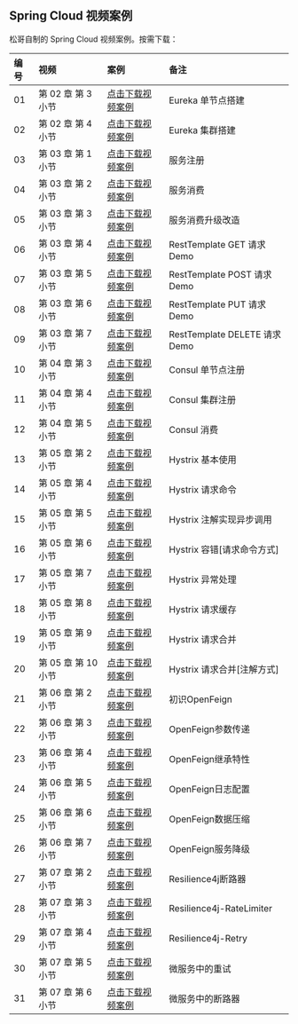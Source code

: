 ## Spring Cloud 视频案例

松哥自制的 Spring Cloud 视频案例。按需下载：

|编号|视频|案例|备注|
|:---|:---|:---|:---|
|01|第 02 章 第 3 小节|[点击下载视频案例](https://github.com/lenve/springcloud-video-samples/archive/v2-3.zip)|Eureka 单节点搭建|
|02|第 02 章 第 4 小节|[点击下载视频案例](https://github.com/lenve/springcloud-video-samples/archive/v2-4.zip)|Eureka 集群搭建|
|03|第 03 章 第 1 小节|[点击下载视频案例](https://github.com/lenve/springcloud-video-samples/archive/v3-1.zip)|服务注册|
|04|第 03 章 第 2 小节|[点击下载视频案例](https://github.com/lenve/springcloud-video-samples/archive/v3-2.zip)|服务消费|
|05|第 03 章 第 3 小节|[点击下载视频案例](https://github.com/lenve/springcloud-video-samples/archive/v3-3.zip)|服务消费升级改造|
|06|第 03 章 第 4 小节|[点击下载视频案例](https://github.com/lenve/springcloud-video-samples/archive/v3-4.zip)|RestTemplate GET 请求 Demo|
|07|第 03 章 第 5 小节|[点击下载视频案例](https://github.com/lenve/springcloud-video-samples/archive/v3-5.zip)|RestTemplate POST 请求 Demo|
|08|第 03 章 第 6 小节|[点击下载视频案例](https://github.com/lenve/springcloud-video-samples/archive/v3-6.zip)|RestTemplate PUT 请求 Demo|
|09|第 03 章 第 7 小节|[点击下载视频案例](https://github.com/lenve/springcloud-video-samples/archive/v3-7.zip)|RestTemplate DELETE 请求 Demo|
|10|第 04 章 第 3 小节|[点击下载视频案例](https://github.com/lenve/springcloud-video-samples/archive/v4-3.zip)|Consul 单节点注册|
|11|第 04 章 第 4 小节|[点击下载视频案例](https://github.com/lenve/springcloud-video-samples/archive/v4-4.zip)|Consul 集群注册|
|12|第 04 章 第 5 小节|[点击下载视频案例](https://github.com/lenve/springcloud-video-samples/archive/v4-5.zip)|Consul 消费|
|13|第 05 章 第 2 小节|[点击下载视频案例](https://github.com/lenve/springcloud-video-samples/archive/v5-2.zip)|Hystrix 基本使用|
|14|第 05 章 第 4 小节|[点击下载视频案例](https://github.com/lenve/springcloud-video-samples/archive/v5-4.zip)|Hystrix 请求命令|
|15|第 05 章 第 5 小节|[点击下载视频案例](https://github.com/lenve/springcloud-video-samples/archive/v5-5.zip)|Hystrix 注解实现异步调用|
|16|第 05 章 第 6 小节|[点击下载视频案例](https://github.com/lenve/springcloud-video-samples/archive/v5-6.zip)|Hystrix 容错[请求命令方式]|
|17|第 05 章 第 7 小节|[点击下载视频案例](https://github.com/lenve/springcloud-video-samples/archive/v5-7.zip)|Hystrix 异常处理|
|18|第 05 章 第 8 小节|[点击下载视频案例](https://github.com/lenve/springcloud-video-samples/archive/v5-8.zip)|Hystrix 请求缓存|
|19|第 05 章 第 9 小节|[点击下载视频案例](https://github.com/lenve/springcloud-video-samples/archive/v5-9.zip)|Hystrix 请求合并|
|20|第 05 章 第 10 小节|[点击下载视频案例](https://github.com/lenve/springcloud-video-samples/archive/v5-10.zip)|Hystrix 请求合并[注解方式]|
|21|第 06 章 第 2 小节|[点击下载视频案例](https://github.com/lenve/springcloud-video-samples/archive/v6-2.zip)|初识OpenFeign|
|22|第 06 章 第 3 小节|[点击下载视频案例](https://github.com/lenve/springcloud-video-samples/archive/v6-3.zip)|OpenFeign参数传递|
|23|第 06 章 第 4 小节|[点击下载视频案例](https://github.com/lenve/springcloud-video-samples/archive/v6-4.zip)|OpenFeign继承特性|
|24|第 06 章 第 5 小节|[点击下载视频案例](https://github.com/lenve/springcloud-video-samples/archive/v6-5.zip)|OpenFeign日志配置|
|25|第 06 章 第 6 小节|[点击下载视频案例](https://github.com/lenve/springcloud-video-samples/archive/v6-6.zip)|OpenFeign数据压缩|
|26|第 06 章 第 7 小节|[点击下载视频案例](https://github.com/lenve/springcloud-video-samples/archive/v6-7.zip)|OpenFeign服务降级|
|27|第 07 章 第 2 小节|[点击下载视频案例](https://github.com/lenve/springcloud-video-samples/archive/v7-2.zip)|Resilience4j断路器|
|28|第 07 章 第 3 小节|[点击下载视频案例](https://github.com/lenve/springcloud-video-samples/archive/v7-3.zip)|Resilience4j-RateLimiter|
|29|第 07 章 第 4 小节|[点击下载视频案例](https://github.com/lenve/springcloud-video-samples/archive/v7-4.zip)|Resilience4j-Retry|
|30|第 07 章 第 5 小节|[点击下载视频案例](https://github.com/lenve/springcloud-video-samples/archive/v7-5.zip)|微服务中的重试|
|31|第 07 章 第 6 小节|[点击下载视频案例](https://github.com/lenve/springcloud-video-samples/archive/v7-6.zip)|微服务中的断路器|